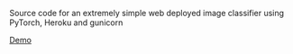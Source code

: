 Source code for an extremely simple web deployed image classifier using PyTorch, Heroku and gunicorn

[Demo](https://web-image-classifier.herokuapp.com/)